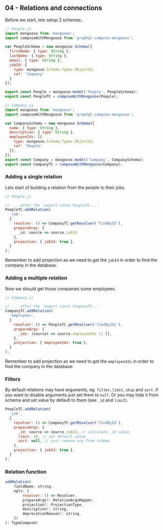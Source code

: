 ## 04 - Relations and connections
Before we start, lets setup 2 schemas..

```js
// People.js
import mongoose from 'mongoose';
import composeWithMongoose from 'graphql-compose-mongoose';

var PeopleSchema = new mongoose.Schema({
  firstName: { type: String },
  lastName: { type: String },
  email: { type: String },
  jobId: {
    type: mongoose.Schema.Types.ObjectId,
    ref: 'Company'
  }
});

export const People = mongoose.model('People', PeopleSchema);
export const PeopleTC = composeWithMongoose(People);
```

```js
// Company.js
import mongoose from 'mongoose';
import composeWithMongoose from 'graphql-compose-mongoose';

var CompanySchema = new mongoose.Schema({
  name: { type: String },
  description: { type: String },
  employeeIds: [{
    type: mongoose.Schema.Types.ObjectId,
    ref: 'People'
  }],
});
export const Company = mongoose.model('Company', CompanySchema);
export const CompanyTC = composeWithMongoose(Company);
```

### Adding a single relation
Lets start of building a relation from the people to their jobs.

```js
// People.js

// ... after the `export const PeopleTC...`
PeopleTC.addRelation(
  'job',
  {
    resolver: () => CompanyTC.getResolver('findById'),
    prepareArgs: {
      _id: source => source.jobId
    },
    projection: { jobId: true },
  }
);
```
Remember to add projection as we need to get the `jobId` in order to find the company in the database.


### Adding a multiple relation
Now we should get those companies some employees.
```js
// Company.js

// ... after the `export const CompanyTC...`
CompanyTC.addRelation(
  'employees',
  {
    resolver: () => PeopleTC.getResolver('findByIds'),
    prepareArgs: {
      _ids: (source) => source.employeeIds || [],
    },
    projection: { employeeIds: true },
  }
);
```
Remember to add projection as we need to get the `employeeIds` in order to find the company in the database.


### Filters
By default relations may have arguments, eg. `filter`, `limit`, `skip` and `sort`. if you want to disable arguments just set them to `null`. Or you may hide it from schema and set value by default to them (see `_id` and `limit`).
```js
PeopleTC.addRelation(
  'job',
  {
    resolver: () => CompanyTC.getResolver('findById'),
    prepareArgs: {
      _id: source => source.jobId, // calculate _id value
      limit: 10, // set default value
      sort: null, // just remove arg from schema
    },
    projection: { jobId: true },
  }
);
```

### Relation function
```js
addRelation(
    fieldName: string,
    opts: {
        resolver: () => Resolver,
        prepareArgs?: RelationArgsMapper,
        projection?: ProjectionType,
        description?: string,
        deprecationReason?: string,
    })
): TypeComposer
```

